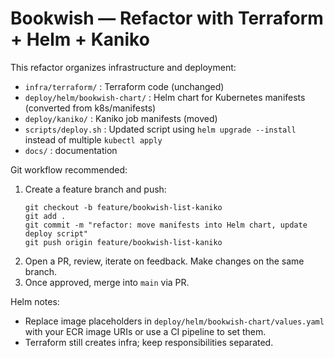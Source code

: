 # Bookwish — Refactor with Terraform + Helm + Kaniko

This refactor organizes infrastructure and deployment:

- `infra/terraform/` : Terraform code (unchanged)
- `deploy/helm/bookwish-chart/` : Helm chart for Kubernetes manifests (converted from k8s/manifests)
- `deploy/kaniko/` : Kaniko job manifests (moved)
- `scripts/deploy.sh` : Updated script using `helm upgrade --install` instead of multiple `kubectl apply`
- `docs/` : documentation

Git workflow recommended:
1. Create a feature branch and push:
   ```
   git checkout -b feature/bookwish-list-kaniko
   git add .
   git commit -m "refactor: move manifests into Helm chart, update deploy script"
   git push origin feature/bookwish-list-kaniko
   ```
2. Open a PR, review, iterate on feedback. Make changes on the same branch.
3. Once approved, merge into `main` via PR.

Helm notes:
- Replace image placeholders in `deploy/helm/bookwish-chart/values.yaml` with your ECR image URIs or use a CI pipeline to set them.
- Terraform still creates infra; keep responsibilities separated.

